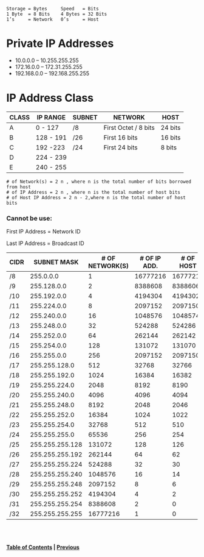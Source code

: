 ```
Storage = Bytes     Speed   = Bits
1 Byte  = 8 Bits    4 Bytes = 32 Bits
1’s     = Network   0’s     = Host
```

# Private IP Addresses
* 10.0.0.0 – 10.255.255.255
* 172.16.0.0 – 172.31.255.255
* 192.168.0.0 – 192.168.255.255

# IP Address Class
CLASS        | IP RANGE      | SUBNET        |      NETWORK          | HOST         |
------------ | ------------- | ------------- | --------------------- |------------- |
A            | 0 - 127       | /8            | First Octet / 8 bits  | 24 bits      |
B            | 128 - 191     | /26           | First 16 bits         | 16 bits      |
C            | 192 -223      | /24           | First 24 bits         | 8 bits       |
D            | 224 - 239     |               |                       |              |
E            | 240 - 255     |               |                       |              |

```
# of Network(s) = 2 n , where n is the total number of bits borrowed from host
# of IP Address = 2 n , where n is the total number of host bits
# of Host IP Address = 2 n - 2,where n is the total number of host bits
```

### Cannot be use:
First IP Address = Network ID

Last IP Address = Broadcast ID

CIDR         | SUBNET MASK     | # OF NETWORK(S) | # OF IP ADD.          | # OF HOST    |
------------ | --------------- | --------------- | --------------------- |------------- |
/8           | 255.0.0.0       | 1               | 16777216              | 16777214     |
/9           | 255.128.0.0     | 2               | 8388608               | 8388606      |
/10          | 255.192.0.0     | 4               | 4194304               | 4194302      |
/11          | 255.224.0.0     | 8               | 2097152               | 2097150      |
/12          | 255.240.0.0     | 16              | 1048576               | 1048574      |
/13          | 255.248.0.0     | 32              | 524288                | 524286       |
/14          | 255.252.0.0     | 64              | 262144                | 262142       |
/15          | 255.254.0.0     | 128             | 131072                | 131070       |
/16          | 255.255.0.0     | 256             | 2097152               | 2097150      |
/17          | 255.255.128.0   | 512             | 32768                 | 32766        |
/18          | 255.255.192.0   | 1024            | 16384                 | 16382        |
/19          | 255.255.224.0   | 2048            | 8192                  | 8190         |
/20          | 255.255.240.0   | 4096            | 4096                  | 4094         |
/21          | 255.255.248.0   | 8192            | 2048                  | 2046         |
/22          | 255.255.252.0   | 16384           | 1024                  | 1022         |
/23          | 255.255.254.0   | 32768           | 512                   | 510          |
/24          | 255.255.255.0   | 65536           | 256                   | 254          |
/25          | 255.255.255.128 | 131072          | 128                   | 126          |
/26          | 255.255.255.192 | 262144          | 64                    | 62           |
/27          | 255.255.255.224 | 524288          | 32                    | 30           |
/28          | 255.255.255.240 | 1048576         | 16                    | 14           |
/29          | 255.255.255.248 | 2097152         | 8                     | 6            |
/30          | 255.255.255.252 | 4194304         | 4                     | 2            |
/31          | 255.255.255.254 | 8388608         | 2                     | 0            |
/32          | 255.255.255.255 | 16777216        | 1                     | 0            |

<br /><br />
<!-- blank line -->

**[Table of Contents](https://github.com/rmarasigan/notes#table-of-contents) | [Previous](Ping.md)**